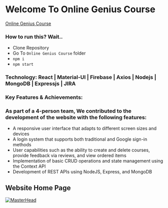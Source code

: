 # Welcome To Online Genius Course

[Online Genius Course](https://online-geinus-course.web.app/?fbclid=IwAR2oIkB0v4YjX01-FzL1f1ilQbWRm1cZGU9sw8ZdZm8v8JbqNEnlA42Vaz0)

### How to run this? Wait..

- Clone Repository
- Go To `Online Genius Course` folder
- `npm i`
- `npm start`

### Technology: React | Material-UI | Firebase | Axios | Nodejs | MongoDB | Expressjs | JIRA
### Key Features & Achievements:
### As part of a 4-person team, We contributed to the development of the website with the following features:
* A responsive user interface that adapts to different screen sizes and devices
* A login system that supports both traditional and Google sign-in methods
* User capabilities such as the ability to create and delete courses, provide feedback via reviews, and view ordered items
* Implementation of basic CRUD operations and state management using the Context API
* Development of REST APIs using NodeJS, Express, and MongoDB


## Website Home Page

[![MasterHead](https://i.ibb.co/B2MRNmJ/screencapture-localhost-3000-home-2022-03-27-19-14-20.png)](https://portfolio-by-alamin.netlify.app/)

